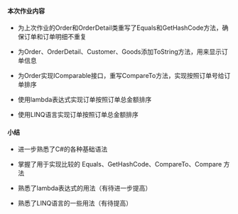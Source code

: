 #### 本次作业内容
+ 为上次作业的Order和OrderDetail类重写了Equals和GetHashCode方法，确保订单和订单明细不重复

+ 为Order、OrderDetail、Customer、Goods添加ToString方法，用来显示订单信息

+ 为Order实现IComparable接口，重写CompareTo方法，实现按照订单号给订单排序

+ 使用lambda表达式实现订单按照订单总金额排序

+ 使用LINQ语言实现订单按照订单总金额排序

#### 小结

* 进一步熟悉了C#的各种基础语法

* 掌握了用于实现比较的 Equals、GetHashCode、CompareTo、Compare 方法

* 熟悉了lambda表达式的用法（有待进一步提高）

* 熟悉了LINQ语言的一些用法（有待提高）
